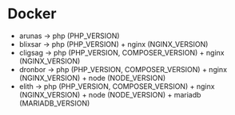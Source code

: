 # Docker

* arunas -> php (PHP_VERSION)
* blixsar -> php (PHP_VERSION) + nginx (NGINX_VERSION)
* cligsag -> php (PHP_VERSION, COMPOSER_VERSION) + nginx (NGINX_VERSION)
* dronbor -> php (PHP_VERSION, COMPOSER_VERSION) + nginx (NGINX_VERSION) + node (NODE_VERSION)
* elith -> php (PHP_VERSION, COMPOSER_VERSION) + nginx (NGINX_VERSION) + node (NODE_VERSION) + mariadb (MARIADB_VERSION)
